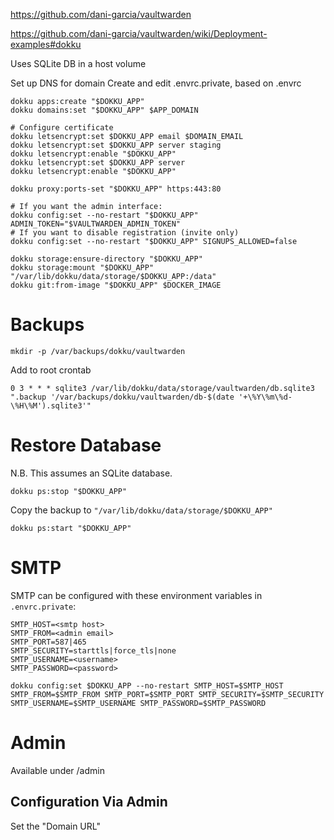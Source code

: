 https://github.com/dani-garcia/vaultwarden

https://github.com/dani-garcia/vaultwarden/wiki/Deployment-examples#dokku

Uses SQLite DB in a host volume

Set up DNS for domain
Create and edit .envrc.private, based on .envrc

```
dokku apps:create "$DOKKU_APP"
dokku domains:set "$DOKKU_APP" $APP_DOMAIN

# Configure certificate
dokku letsencrypt:set $DOKKU_APP email $DOMAIN_EMAIL
dokku letsencrypt:set $DOKKU_APP server staging
dokku letsencrypt:enable "$DOKKU_APP"
dokku letsencrypt:set $DOKKU_APP server
dokku letsencrypt:enable "$DOKKU_APP"

dokku proxy:ports-set "$DOKKU_APP" https:443:80

# If you want the admin interface:
dokku config:set --no-restart "$DOKKU_APP" ADMIN_TOKEN="$VAULTWARDEN_ADMIN_TOKEN"
# If you want to disable registration (invite only)
dokku config:set --no-restart "$DOKKU_APP" SIGNUPS_ALLOWED=false

dokku storage:ensure-directory "$DOKKU_APP"
dokku storage:mount "$DOKKU_APP" "/var/lib/dokku/data/storage/$DOKKU_APP:/data"
dokku git:from-image "$DOKKU_APP" $DOCKER_IMAGE
```

# Backups

```
mkdir -p /var/backups/dokku/vaultwarden
```

Add to root crontab

```
0 3 * * * sqlite3 /var/lib/dokku/data/storage/vaultwarden/db.sqlite3 ".backup '/var/backups/dokku/vaultwarden/db-$(date '+\%Y\%m\%d-\%H\%M').sqlite3'"
```

# Restore Database

N.B. This assumes an SQLite database.

```
dokku ps:stop "$DOKKU_APP"
```

Copy the backup to `"/var/lib/dokku/data/storage/$DOKKU_APP"`

```
dokku ps:start "$DOKKU_APP"
```

# SMTP

SMTP can be configured with these environment variables in `.envrc.private`:

```
SMTP_HOST=<smtp host>
SMTP_FROM=<admin email>
SMTP_PORT=587|465
SMTP_SECURITY=starttls|force_tls|none
SMTP_USERNAME=<username>
SMTP_PASSWORD=<password>
```

```
dokku config:set $DOKKU_APP --no-restart SMTP_HOST=$SMTP_HOST SMTP_FROM=$SMTP_FROM SMTP_PORT=$SMTP_PORT SMTP_SECURITY=$SMTP_SECURITY SMTP_USERNAME=$SMTP_USERNAME SMTP_PASSWORD=$SMTP_PASSWORD
```


# Admin

Available under /admin

## Configuration Via Admin

Set the "Domain URL"
